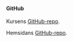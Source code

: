 #### GitHub

Kursens [GitHub-repo](https://github.com/dbwebb-se/ramverk1).

Hemsidans [GitHub-repo](https://github.com/maxrsg/ramverk1).